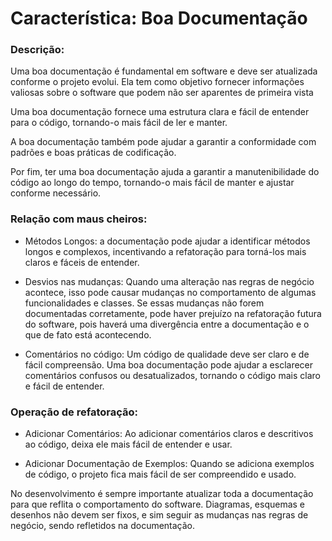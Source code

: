 # Característica: Boa Documentação

### Descrição:

Uma boa documentação é fundamental em software e deve ser atualizada conforme o projeto evolui. Ela tem como objetivo fornecer informações valiosas sobre o software que podem não ser aparentes de primeira vista

Uma boa documentação fornece uma estrutura clara e fácil de entender para o código, tornando-o mais fácil de ler e manter.

A boa documentação também pode ajudar a garantir a conformidade com padrões e boas práticas de codificação.

Por fim, ter uma boa documentação ajuda a garantir a manutenibilidade do código ao longo do tempo, tornando-o mais fácil de manter e ajustar conforme necessário.

### Relação com maus cheiros:

* Métodos Longos: a documentação pode ajudar a identificar métodos longos e complexos, incentivando a refatoração para torná-los mais claros e fáceis de entender.

* Desvios nas mudanças: Quando uma alteração nas regras de negócio acontece, isso pode causar mudanças no comportamento de algumas funcionalidades e classes. Se essas mudanças não forem documentadas corretamente, pode haver prejuízo na refatoração futura do software, pois haverá uma divergência entre a documentação e o que de fato está acontecendo.

* Comentários no código: Um código de qualidade deve ser claro e de fácil compreensão. Uma boa documentação pode ajudar a esclarecer comentários confusos ou desatualizados, tornando o código mais claro e fácil de entender.

### Operação de refatoração:

* Adicionar Comentários: Ao adicionar comentários claros e descritivos ao código, deixa ele mais fácil de entender e usar.

* Adicionar Documentação de Exemplos: Quando se adiciona exemplos de código, o projeto fica mais fácil de ser compreendido e usado.

No desenvolvimento é sempre importante atualizar toda a documentação para que reflita o comportamento do software. Diagramas, esquemas e desenhos não devem ser fixos, e sim seguir as mudanças nas regras de negócio, sendo refletidos na documentação.
